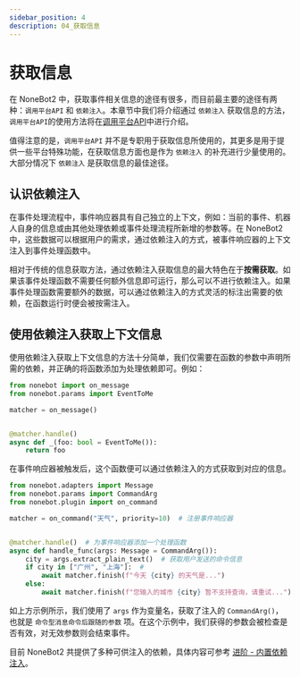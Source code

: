 ```yaml
---
sidebar_position: 4
description: 04_获取信息
---
```


# 获取信息

在 NoneBot2 中，获取事件相关信息的途径有很多，而目前最主要的途径有两种：`调用平台API` 和 `依赖注入`。本章节中我们将介绍通过  `依赖注入` 获取信息的方法，`调用平台API`的使用方法将在[调用平台API](../插件开发（高级）/调用平台API.md)中进行介绍。

值得注意的是，`调用平台API` 并不是专职用于获取信息所使用的，其更多是用于提供一些平台特殊功能，在获取信息方面也是作为 `依赖注入` 的补充进行少量使用的。大部分情况下 `依赖注入` 是获取信息的最佳途径。

## 认识依赖注入

在事件处理流程中，事件响应器具有自己独立的上下文，例如：当前的事件、机器人自身的信息或由其他处理依赖或事件处理流程所新增的参数等。在 NoneBot2 中，这些数据可以根据用户的需求，通过依赖注入的方式，被事件响应器的上下文注入到事件处理函数中。

相对于传统的信息获取方法，通过依赖注入获取信息的最大特色在于**按需获取**。如果该事件处理函数不需要任何额外信息即可运行，那么可以不进行依赖注入。如果事件处理函数需要额外的数据，可以通过依赖注入的方式灵活的标注出需要的依赖，在函数运行时便会被按需注入。

## 使用依赖注入获取上下文信息

使用依赖注入获取上下文信息的方法十分简单，我们仅需要在函数的参数中声明所需的依赖，并正确的将函数添加为处理依赖即可。例如：

```python
from nonebot import on_message
from nonebot.params import EventToMe

matcher = on_message()


@matcher.handle()
async def _(foo: bool = EventToMe()):
    return foo
```

在事件响应器被触发后，这个函数便可以通过依赖注入的方式获取到对应的信息。

```python title=weather.py
from nonebot.adapters import Message
from nonebot.params import CommandArg
from nonebot.plugin import on_command

matcher = on_command("天气", priority=10)  # 注册事件响应器


@matcher.handle()  # 为事件响应器添加一个处理函数
async def handle_func(args: Message = CommandArg()):
    city = args.extract_plain_text()  # 获取用户发送的命令信息
    if city in ["广州", "上海"]:  #
        await matcher.finish(f"今天 {city} 的天气是...")
    else:
        await matcher.finish(f"您输入的城市 {city} 暂不支持查询，请重试...")
```

如上方示例所示，我们使用了 `args` 作为变量名，获取了注入的 `CommandArg()`，也就是 `命令型消息命令后跟随的参数` 项。在这个示例中，我们获得的参数会被检查是否有效，对无效参数则会结束事件。

<!-- TODO: 这里放个实例，演示带参数和不带参数两种情况 -->

目前 NoneBot2 共提供了多种可供注入的依赖，具体内容可参考 [进阶 - 内置依赖注入](../../进阶/功能/内置依赖注入.md)。
